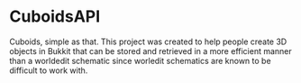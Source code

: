 CuboidsAPI
==========

Cuboids, simple as that.
This project was created to help people create 3D objects in Bukkit that can be stored and retrieved in a more efficient
manner than a worldedit schematic since worledit schematics are known to be difficult to work with.
